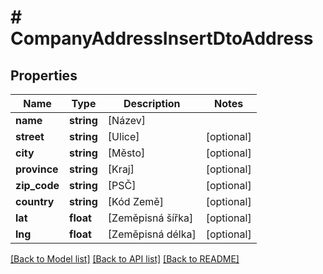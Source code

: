 # # CompanyAddressInsertDtoAddress

## Properties

Name | Type | Description | Notes
------------ | ------------- | ------------- | -------------
**name** | **string** | [Název] |
**street** | **string** | [Ulice] | [optional]
**city** | **string** | [Město] | [optional]
**province** | **string** | [Kraj] | [optional]
**zip_code** | **string** | [PSČ] | [optional]
**country** | **string** | [Kód Země] | [optional]
**lat** | **float** | [Zeměpisná šířka] | [optional]
**lng** | **float** | [Zeměpisná délka] | [optional]

[[Back to Model list]](../../README.md#models) [[Back to API list]](../../README.md#endpoints) [[Back to README]](../../README.md)
